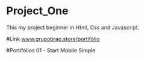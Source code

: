 # Project_One
This my project beginner in Html, Css and Javascript.

#Link
www.grupobraq.store/portifólio

#Portifólios
01 - Start Mobile Simple
